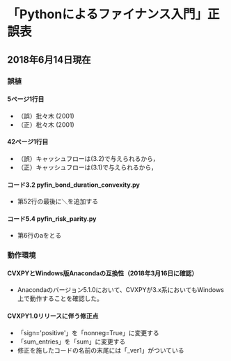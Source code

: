 # 「Pythonによるファイナンス入門」正誤表

## 2018年6月14日現在

### 誤植

#### 5ページ1行目

+ （誤）批々木 (2001)
+ （正）枇々木 (2001)

#### 42ページ1行目

+ （誤）キャッシュフローは(3.2)で与えられるから，
+ （正）キャッシュフローは(3.1)で与えられるから，

#### コード3.2 pyfin\_bond\_duration\_convexity.py

+ 第52行の最後に＼を追加する

#### コード5.4 pyfin\_risk\_parity.py

+ 第6行のaをとる

### 動作環境

#### CVXPYとWindows版Anacondaの互換性（2018年3月16日に確認）

+ Anacondaのバージョン5.1.0において、CVXPYが3.x系においてもWindows上で動作することを確認した。

#### CVXPY1.0リリースに伴う修正点

+ 「sign='positive'」を「nonneg=True」に変更する
+ 「sum_entries」を「sum」に変更する
+ 修正を施したコードの名前の末尾には「_ver1」がついている
